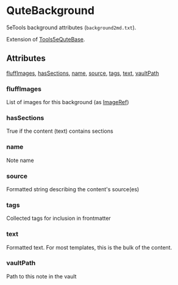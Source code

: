 # QuteBackground

5eTools background attributes (`background2md.txt`).

Extension of [Tools5eQuteBase](Tools5eQuteBase.md).

## Attributes

[fluffImages](#fluffimages), [hasSections](#hassections), [name](#name), [source](#source), [tags](#tags), [text](#text), [vaultPath](#vaultpath)


### fluffImages

List of images for this background (as [ImageRef](../ImageRef.md))

### hasSections

True if the content (text) contains sections

### name

Note name

### source

Formatted string describing the content's source(es)

### tags

Collected tags for inclusion in frontmatter

### text

Formatted text. For most templates, this is the bulk of the content.

### vaultPath

Path to this note in the vault
